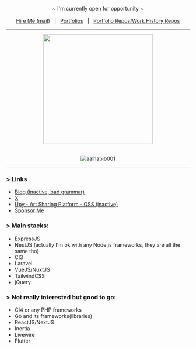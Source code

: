 <!-- <p align="center">
  <a target="_blank" href="https://nor1c.xyz">personal site</a> • 
  <a target="_blank" href="https://twitter.com/nor1c_">twitter</a> • 
  <a target="_blank" href="https://keybase.io/nor1c">keybase</a>
</p> -->

<!-- <p align="center">
  <img src="https://c.tenor.com/9KSO758KczwAAAAC/anime-welcome.gif">
</p> -->

<!-- Hi, I'm Fauzi, a web developer based in Asia. Currently, I'm working on an open-source platform for artists called ([Upy](https://github.com/upydotmoe)). We recognize that many popular platforms, such as Pixiv, DeviantArt, and Artstation, have left many artists disappointed by allowing AI-generated images on their platform. That's why we are here to offer an alternative that supports and encourages human creativity.

Unlike other platforms, Upy strictly prohibits AI-generated images. We are committed to upholding the value of human creativity and ensuring that artists can showcase their unique talents and abilities. Our mission is to provide a safe and inclusive space for artists to express themselves and connect with others in the community.

If you like what we do you can help us by [sponsoring](https://github.com/sponsors/upydotmoe) the project or you can also contribute to the project. Your sponsorship helps our project stay active and grow even better, every sponsorship means a lot to us.
-->

<!-- <a align="center" href="https://github.com/sponsors/upydotmoe"><b>Sponsor Us</b></a> -->

<!-- <a href="https://github.com/sponsors/upydotmoe"><img width="100%" src="https://user-images.githubusercontent.com/7555972/224881116-943a7695-7879-479e-8c81-3b15e9f111ee.png"></a> -->

<!-- <hr> -->

<p align="center">
  ~ I'm currently open for opportunity ~
  <br>
  <br><a href="mailto:workmail.fauzi@gmail.com">Hire Me (mail)</a> &nbsp; | &nbsp; <a href="https://github.com/nor1c/nor1c/raw/master/Ahmad%20Fauzi's%20Portfolio.pdf">Portfolios</a> &nbsp; | &nbsp; <a href="https://github.com/nor1c-work-archive">Portfolio Repos/Work History Repos</a>
</p>

<hr>

<p align="center">
  <img src="https://wakatime.com/share/@norictech/fb139809-f1a5-437a-aebd-83464df376b1.svg" height="300" />
</p>

<!-- <p align="center">
  <img src="https://github-profile-summary-cards.vercel.app/api/cards/profile-details?username=nor1c&theme=nord_dark" height="150">
  <br>
  <img src="https://github-profile-summary-cards.vercel.app/api/cards/repos-per-language?username=nor1c&theme=nord_dark" height="149" width="210">
  <img src="https://github-profile-summary-cards.vercel.app/api/cards/most-commit-language?username=nor1c&theme=nord_dark" height="149" width="210">
</p> -->
  
<p align="center">
  <!-- <img src="https://spotify-github-profile.vercel.app/api/view?uid=45yc0u5bhjldoswyfev2db2lb&cover_image=true&theme=natemoo-re"> -->
  <br>
  <img src="https://komarev.com/ghpvc/?username=nor1c&label=Profile%20views&color=0e75b6&style=flat" alt="aalhabib001" />
</p>

<hr>

### > Links
- <a href="https://nor1c.vercel.app">Blog (inactive, bad grammar)</a>
- <a href="https://x.com/nor1c_">X</a>
- <a href="https://github.com/upydotmoe">Upy - Art Sharing Platform - OSS (inactive)</a>
- <a href="https://github.com/sponsor/nor1c">Sponsor Me</a>

### > Main stacks:
- ExpressJS
- NestJS (actually I'm ok with any Node.js frameworks, they are all the same tho)
- CI3
- Laravel
- VueJS/NuxtJS
- TailwindCSS
- jQuery

### > Not really interested but good to go:
- CI4 or any PHP frameworks
- Go and its frameworks(libraries)
- ReactJS/NextJS
- Inertia
- Livewire
- Flutter
